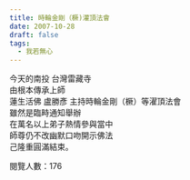 ```yaml
---
title: 時輪金剛（橛)灌頂法會
date: 2007-10-28
draft: false
tags:
  - 我若無心
---
```

今天的南投 台灣雷藏寺  
由根本傳承上師  
蓮生活佛 盧勝彥 主持時輪金剛（橛）等濯頂法會  
雖然是臨畤通知舉辦  
在萬名以上弟子熱情參與當中  
師尊仍不改幽默口吻開示佛法  
己隆重圓滿結束。  


閱覽人數：176